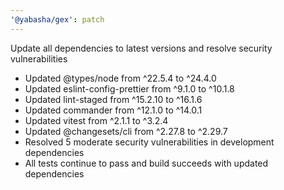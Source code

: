 ```yaml
---
'@yabasha/gex': patch
---
```


Update all dependencies to latest versions and resolve security vulnerabilities

- Updated @types/node from ^22.5.4 to ^24.4.0
- Updated eslint-config-prettier from ^9.1.0 to ^10.1.8
- Updated lint-staged from ^15.2.10 to ^16.1.6
- Updated commander from ^12.1.0 to ^14.0.1
- Updated vitest from ^2.1.1 to ^3.2.4
- Updated @changesets/cli from ^2.27.8 to ^2.29.7
- Resolved 5 moderate security vulnerabilities in development dependencies
- All tests continue to pass and build succeeds with updated dependencies
